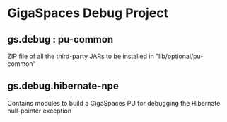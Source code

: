 # GigaSpaces Debug Project

## gs.debug : pu-common
ZIP file of all the third-party JARs to be installed in "lib/optional/pu-common"

## gs.debug.hibernate-npe
Contains modules to build a GigaSpaces PU for debugging the Hibernate null-pointer exception
